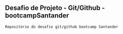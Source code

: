 ## Desafio de Projeto - Git/Github - bootcampSantander

	Repositório do desafio git/github bootcamp Santander 
